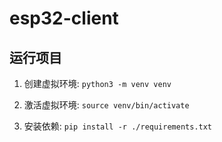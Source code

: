 # esp32-client

## 运行项目

1. 创建虚拟环境: `python3 -m venv venv`

2. 激活虚拟环境: `source venv/bin/activate`

3. 安装依赖: `pip install -r ./requirements.txt`